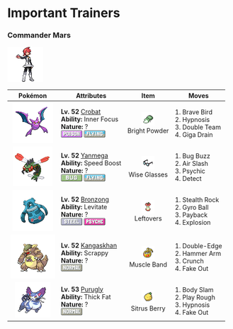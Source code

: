 # Important Trainers

### Commander Mars

![Commander Mars](../../assets/important_trainers/mars.png "Commander Mars")

| Pokémon | Attributes | Item | Moves |
|:-------:|------------|:----:|-------|
| ![Crobat](../../assets/sprites/crobat/front.gif "Crobat: The transformation of its legs into wings made it better at flying, but more clumsy at walking.") | **Lv. 52** [Crobat](../../pokemon/crobat.md/)<br>**Ability:** <span class="tooltip" title="The Pokémon is protected from flinching.">Inner Focus</span><br>**Nature:** ?<br>![poison](../../assets/types/poison.png "Poison") ![flying](../../assets/types/flying.png "Flying") | ![Bright Powder](../../assets/items/bright_powder.png "Bright Powder")<br><span class="tooltip" title="An item to be held by a Pokémon. It casts a tricky glare that lowers the opponent’s accuracy.">Bright Powder</span> | 1. <span class="tooltip" title="The user tucks in its wings and charges from a low altitude. The user also takes serious damage.">Brave Bird</span><br>2. <span class="tooltip" title="The user employs hypnotic suggestion to make the target fall into a deep sleep.">Hypnosis</span><br>3. <span class="tooltip" title="By moving rapidly, the user makes illusory copies of itself to raise its evasiveness. ">Double Team</span><br>4. <span class="tooltip" title="A nutrient-draining attack. The user’s HP is restored by half the damage taken by the target.">Giga Drain</span> |
| ![Yanmega](../../assets/sprites/yanmega/front.gif "Yanmega: Its jaw power is incredible. It is adept at biting apart foes while flying by at high speed.") | **Lv. 52** [Yanmega](../../pokemon/yanmega.md/)<br>**Ability:** <span class="tooltip" title="The Pokémon’s Speed stat is gradually boosted.">Speed Boost</span><br>**Nature:** ?<br>![bug](../../assets/types/bug.png "Bug") ![flying](../../assets/types/flying.png "Flying") | ![Wise Glasses](../../assets/items/wise_glasses.png "Wise Glasses")<br><span class="tooltip" title="An item to be held by a Pokémon. It is a thick pair of glasses that slightly boosts the power of special moves.">Wise Glasses</span> | 1. <span class="tooltip" title="The user vibrates its wings to generate a damaging sound wave. It may also lower the foe’s Sp. Def stat.">Bug Buzz</span><br>2. <span class="tooltip" title="The user attacks with a blade of air that slices even the sky. It may also make the target flinch.">Air Slash</span><br>3. <span class="tooltip" title="The foe is hit by a strong telekinetic force. It may also reduce the foe’s Sp. Def stat.">Psychic</span><br>4. <span class="tooltip" title="It enables the user to evade all attacks. Its chance of failing rises if it is used in succession.">Detect</span> |
| ![Bronzong](../../assets/sprites/bronzong/front.gif "Bronzong: It brought rains by opening portals to another world. It was revered as a bringer of plentiful harvests.") | **Lv. 52** [Bronzong](../../pokemon/bronzong.md/)<br>**Ability:** <span class="tooltip" title="Gives full immunity to all Ground-type moves.">Levitate</span><br>**Nature:** ?<br>![steel](../../assets/types/steel.png "Steel") ![psychic](../../assets/types/psychic.png "Psychic") | ![Leftovers](../../assets/items/leftovers.png "Leftovers")<br><span class="tooltip" title="An item to be held by a Pokémon. The holder’s HP is gradually restored during battle.">Leftovers</span> | 1. <span class="tooltip" title="The user lays a trap of levitating stones around the foe. The trap hurts foes that switch into battle.">Stealth Rock</span><br>2. <span class="tooltip" title="The user tackles the foe with a high-speed spin. The slower the user, the greater the damage.">Gyro Ball</span><br>3. <span class="tooltip" title="If the user can use this attack after the foe attacks, its power is doubled. ">Payback</span><br>4. <span class="tooltip" title="The user explodes to inflict damage on all Pokémon in battle. The user faints upon using this move.">Explosion</span> |
| ![Kangaskhan](../../assets/sprites/kangaskhan/front.gif "Kangaskhan: It raises its offspring in its belly pouch. It lets the baby out to play only when it feels safe.") | **Lv. 52** [Kangaskhan](../../pokemon/kangaskhan.md/)<br>**Ability:** <span class="tooltip" title="Enables moves to hit Ghost-type foes.">Scrappy</span><br>**Nature:** ?<br>![normal](../../assets/types/normal.png "Normal") | ![Muscle Band](../../assets/items/muscle_band.png "Muscle Band")<br><span class="tooltip" title="An item to be held by a Pokémon. It is a headband that slightly boosts the power of physical moves.">Muscle Band</span> | 1. <span class="tooltip" title="A reckless, life- risking tackle. It also damages the user by a fairly large amount, however.">Double-Edge</span><br>2. <span class="tooltip" title="The user swings and hits with its strong and heavy fist. It lowers the user’s Speed, however.">Hammer Arm</span><br>3. <span class="tooltip" title="The user crunches up the foe with sharp fangs. It may also lower the target’s Defense stat.">Crunch</span><br>4. <span class="tooltip" title="An attack that hits first and makes the target flinch. This move works only on the first turn.">Fake Out</span> |
| ![Purugly](../../assets/sprites/purugly/front.gif "Purugly: It binds its body with its tails to make itself look bigger. If it locks eyes, it will glare ceaselessly.") | **Lv. 53** [Purugly](../../pokemon/purugly.md/)<br>**Ability:** <span class="tooltip" title="Raises resistance to Fire-​ and Ice-type moves.">Thick Fat</span><br>**Nature:** ?<br>![normal](../../assets/types/normal.png "Normal") | ![Sitrus Berry](../../assets/items/sitrus_berry.png "Sitrus Berry")<br><span class="tooltip" title="A Poffin ingredient. It may be used or held by a Pokémon to heal the user’s HP a little.">Sitrus Berry</span> | 1. <span class="tooltip" title="The user drops onto the foe with its full body weight. It may leave the foe paralyzed.">Body Slam</span><br>2. <span class="tooltip" title="Inflicts regular damage.  Has a 10% chance to lower the target's Attack by one stage.">Play Rough</span><br>3. <span class="tooltip" title="The user employs hypnotic suggestion to make the target fall into a deep sleep.">Hypnosis</span><br>4. <span class="tooltip" title="An attack that hits first and makes the target flinch. This move works only on the first turn.">Fake Out</span> |


